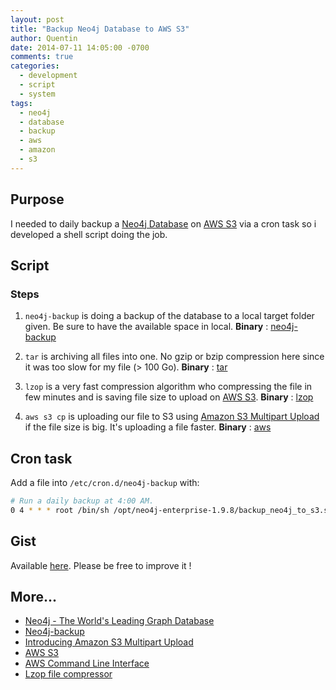 ```yaml
---
layout: post
title: "Backup Neo4j Database to AWS S3"
author: Quentin
date: 2014-07-11 14:05:00 -0700
comments: true
categories:
  - development
  - script
  - system
tags:
  - neo4j
  - database
  - backup
  - aws
  - amazon
  - s3
---
```


## Purpose

I needed to daily backup a [Neo4j Database][6] on [AWS S3][5] via a cron task so i
developed a shell script doing the job.

## Script

### Steps

1. `neo4j-backup` is doing a backup of the database to a local target folder
given. Be sure to have the available space in local.
**Binary** :  [neo4j-backup][1]

2. `tar` is archiving all files into one. No gzip or bzip compression here
since it was too slow for my file (> 100 Go).
**Binary** : [tar][7]

3. `lzop` is a very fast compression algorithm who compressing the file in few
minutes and is saving file size to upload on [AWS S3][5]. 
**Binary** : [lzop][3]

4. `aws s3 cp` is uploading our file to S3 using [Amazon S3 Multipart Upload][4] if
the file size is big. It's uploading a file faster.
**Binary** : [aws][2]

## Cron task

Add a file into `/etc/cron.d/neo4j-backup` with:

```bash
# Run a daily backup at 4:00 AM.
0 4 * * * root /bin/sh /opt/neo4j-enterprise-1.9.8/backup_neo4j_to_s3.sh 127.0.0.1 6362 /mnt/datadisk/backup
```

## Gist

Available [here](https://gist.github.com/kwent/82f544dd0488619fd596). Please be free to improve it !

## More...

- [Neo4j - The World's Leading Graph Database][6]
- [Neo4j-backup][1]
- [Introducing Amazon S3 Multipart Upload][4]
- [AWS S3][5]
- [AWS Command Line Interface][2]
- [Lzop file compressor][3]

[1]: http://docs.neo4j.org/chunked/stable/re04.html
[2]: http://aws.amazon.com/cli
[3]: http://www.lzop.org
[4]: https://aws.amazon.com/about-aws/whats-new/2010/11/10/Amazon-S3-Introducing-Multipart-Upload
[5]: http://aws.amazon.com/s3
[6]: http://www.neo4j.org
[7]: http://unixhelp.ed.ac.uk/CGI/man-cgi?tar